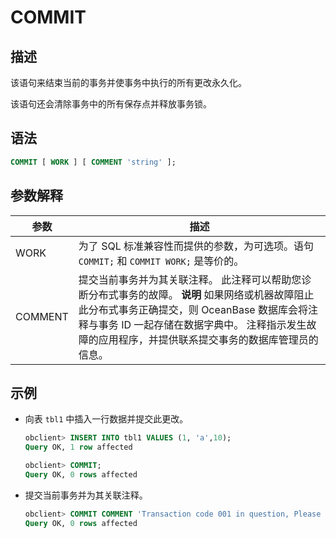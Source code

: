 COMMIT 
===========================



描述 
-----------------------

该语句来结束当前的事务并使事务中执行的所有更改永久化。

该语句还会清除事务中的所有保存点并释放事务锁。

语法 
-----------------------

```sql
COMMIT [ WORK ] [ COMMENT 'string' ];
```



参数解释 
-------------------------



|   参数    |                                                                                                    描述                                                                                                     |
|---------|-----------------------------------------------------------------------------------------------------------------------------------------------------------------------------------------------------------|
| WORK    | 为了 SQL 标准兼容性而提供的参数，为可选项。语句 `COMMIT;` 和 `COMMIT WORK;` 是等价的。                                                                                                                                               |
| COMMENT | 提交当前事务并为其关联注释。 此注释可以帮助您诊断分布式事务的故障。 **说明**  如果网络或机器故障阻止此分布式事务正确提交，则 OceanBase 数据库会将注释与事务 ID 一起存储在数据字典中。 注释指示发生故障的应用程序，并提供联系提交事务的数据库管理员的信息。 |



示例 
-----------------------

* 向表 `tbl1` 中插入一行数据并提交此更改。

  ```sql
  obclient> INSERT INTO tbl1 VALUES (1, 'a',10);
  Query OK, 1 row affected
  
  obclient> COMMIT;
  Query OK, 0 rows affected
  ```

  

* 提交当前事务并为其关联注释。

  ```sql
  obclient> COMMIT COMMENT 'Transaction code 001 in question, Please contact Zhang XX';
  Query OK, 0 rows affected
  ```

  



